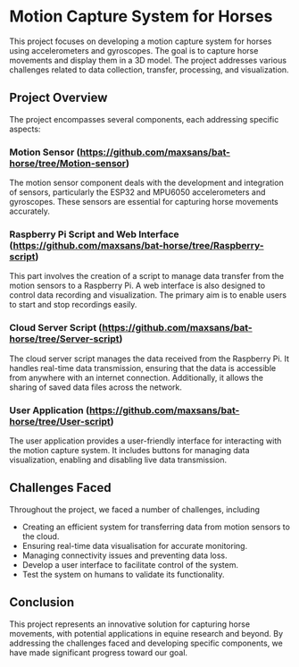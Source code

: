 # Motion Capture System for Horses

This project focuses on developing a motion capture system for horses using accelerometers and gyroscopes. The goal is to capture horse movements and display them in a 3D model. The project addresses various challenges related to data collection, transfer, processing, and visualization.

## Project Overview

The project encompasses several components, each addressing specific aspects:

### Motion Sensor (https://github.com/maxsans/bat-horse/tree/Motion-sensor)

The motion sensor component deals with the development and integration of sensors, particularly the ESP32 and MPU6050 accelerometers and gyroscopes. These sensors are essential for capturing horse movements accurately.

### Raspberry Pi Script and Web Interface (https://github.com/maxsans/bat-horse/tree/Raspberry-script)

This part involves the creation of a script to manage data transfer from the motion sensors to a Raspberry Pi. A web interface is also designed to control data recording and visualization. The primary aim is to enable users to start and stop recordings easily.

### Cloud Server Script (https://github.com/maxsans/bat-horse/tree/Server-script)

The cloud server script manages the data received from the Raspberry Pi. It handles real-time data transmission, ensuring that the data is accessible from anywhere with an internet connection. Additionally, it allows the sharing of saved data files across the network.

### User Application (https://github.com/maxsans/bat-horse/tree/User-script)

The user application provides a user-friendly interface for interacting with the motion capture system. It includes buttons for managing data visualization, enabling and disabling live data transmission.

## Challenges Faced

Throughout the project, we faced a number of challenges, including

- Creating an efficient system for transferring data from motion sensors to the cloud.
- Ensuring real-time data visualisation for accurate monitoring.
- Managing connectivity issues and preventing data loss.
- Develop a user interface to facilitate control of the system.
- Test the system on humans to validate its functionality.

## Conclusion

This project represents an innovative solution for capturing horse movements, with potential applications in equine research and beyond. By addressing the challenges faced and developing specific components, we have made significant progress toward our goal.
